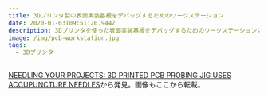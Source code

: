 ```yaml
---
title: 3Dプリンタ製の表面実装基板をデバッグするためのワークステーション
date: 2020-01-03T09:51:20.944Z
description: 3Dプリンタを使った表面実装基板をデバッグするためのワークステーションの作例を紹介します。
image: /img/pcb-workstation.jpg
tags:
  - 3Dプリンタ
---
```

[NEEDLING YOUR PROJECTS: 3D PRINTED PCB PROBING JIG USES ACCUPUNCTURE NEEDLES](https://hackaday.com/2019/11/15/needling-your-projects-3d-printed-pcb-probing-jig-uses-accupuncture-needles/)から発見。画像もここから転載。
